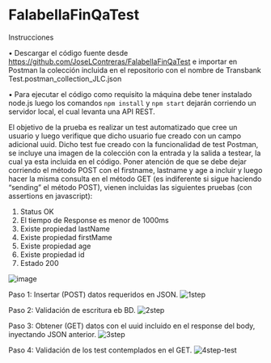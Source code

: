 # FalabellaFinQaTest

Instrucciones

•	Descargar el código fuente desde https://github.com/JoseLContreras/FalabellaFinQaTest e importar en Postman la colección incluida en el repositorio con el nombre
de Transbank Test.postman_collection_JLC.json

•	Para ejecutar el código como requisito la máquina debe tener instalado
node.js luego los comandos `npm install` y `npm start` dejarán corriendo un
servidor local, el cual levanta una API REST.

El objetivo de la prueba es realizar un test automatizado que cree un usuario y luego verifique que dicho usuario fue creado con un campo adicional uuid. Dicho test fue creado con la funcionalidad de test Postman, se incluye una imagen de la colección con la entrada y la salida a testear, la cual ya esta incluida en el código.
Poner atención de que se debe dejar corriendo el método POST con el firstname, lastname y age  a incluir y luego hacer la misma consulta en el método GET (es indiferente si sigue haciendo “sending” el método POST), vienen incluidas las siguientes pruebas (con assertions en javascript):

1.	Status OK
2.	El tiempo de Response es menor de 1000ms
3.	Existe propiedad lastName
4.	Existe propiedad firstMame
5.	Existe propiedad age
6.	Existe propiedad id
7.	Estado 200

![image](https://user-images.githubusercontent.com/39358933/127357504-e4072191-4a0d-4453-9c56-8a873470c325.png)

Paso 1: Insertar (POST) datos requeridos en JSON.
![1step](https://user-images.githubusercontent.com/39358933/127359553-1264578e-027e-4ec8-9d62-3a0a14a7e835.PNG)

Paso 2: Validación de escritura eb BD.
![2step](https://user-images.githubusercontent.com/39358933/127359618-0fc741d5-acdc-4165-845a-e96ce1ef63c8.PNG)

Paso 3: Obtener (GET) datos con el uuid incluido en el response del body, inyectando JSON anterior.
![3step](https://user-images.githubusercontent.com/39358933/127359639-d6f0e441-69c2-47bb-b048-08fb34dc4f85.PNG)

Paso 4: Validación de los test contemplados en el GET.
![4step-test](https://user-images.githubusercontent.com/39358933/127359749-e107ee5a-7375-462d-baf5-144f24c3439d.PNG)


